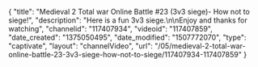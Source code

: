 {
    "title": "Medieval 2 Total war Online Battle #23 (3v3 siege)- How not to siege!",
    "description": "Here is a fun 3v3 siege.\n\nEnjoy and thanks for watching",
    "channelid": "117407934",
    "videoid": "117407859",
    "date_created": "1375050495",
    "date_modified": "1507772070",
    "type": "captivate",
    "layout": "channelVideo",
    "url": "\/05\/medieval-2-total-war-online-battle-23-3v3-siege-how-not-to-siege\/117407934-117407859"
}